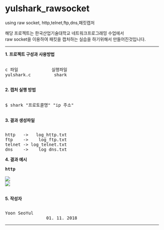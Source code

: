 # yulshark_rawsocket
using raw socket, http,telnet,ftp,dns,패킷캡처

해당 프로젝트는 한국산업기술대학교 네트워크프로그래밍 수업에서 </br> raw socket을 이용하여 패킷을 캡처하는 실습을 하기위해서 만들어진것입니다.
***
<b>1. 프로젝트 구성과 사용방법</b>
<pre> 
c 파일             실행파일
yulshark.c         shark

</pre>
<b>2. 캡처 실행 방법</b>
<pre> 
$ shark "프로토콜명" "ip 주소"

</pre>
<b>3. 결과 생성파일</b>
<pre> 
http   ->   log_http.txt
ftp    ->    log_ftp.txt
telnet -> log_telnet.txt
dns    ->    log_dns.txt
</pre>
<b>4. 결과 예시</b>
<pre>
<b>http</b>
<div>
<img src="https://user-images.githubusercontent.com/19742930/44986231-fa6e1c00-afbd-11e8-8d12-aed8baa492b6.png">
<img src="https://user-images.githubusercontent.com/19742930/44986233-fb9f4900-afbd-11e8-9236-02d69ef2ba74.png">
</div>
</pre>
<b>5. 작성자</b>
<pre> 
Yoon SeoYul
                01. 11. 2018
</pre>
***
